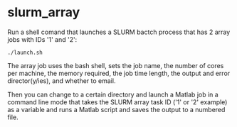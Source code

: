 # slurm_array

Run a shell comand that launches a SLURM bactch process that has 2 array jobs with IDs '1' and '2':

```shell
./launch.sh
```

The array job uses the bash shell, sets the job name, the number of cores per machine, the memory required, the job time length, the output and error director(y/ies), and whether to email.

Then you can change to a certain directory and launch a Matlab job in a command line mode that takes the SLURM array task ID ('1' or '2' example) as a variable and runs a Matlab script and saves the output to a numbered file.